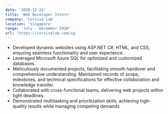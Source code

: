 ```yaml
---
date: '2020-12-24'
title: 'Web Developer Intern'
company: 'Corsiva Lab'
location: 'Singapore'
range: 'July - December 2020'
url: 'https://corsivalab.com/sg'
---
```


- Developed dynamic websites using ASP.NET C#, HTML, and CSS, ensuring seamless functionality and user experience.
- Leveraged Microsoft Azure SQL for optimized and customized databases.
- Meticulously documented projects, facilitating smooth handover and comprehensive understanding. Maintained records of scope, milestones, and technical specifications for effective collaboration and knowledge transfer.
- Collaborated with cross-functional teams, delivering web projects within tight deadlines.
- Demonstrated multitasking and prioritization skills, achieving high-quality results while managing competing demands
